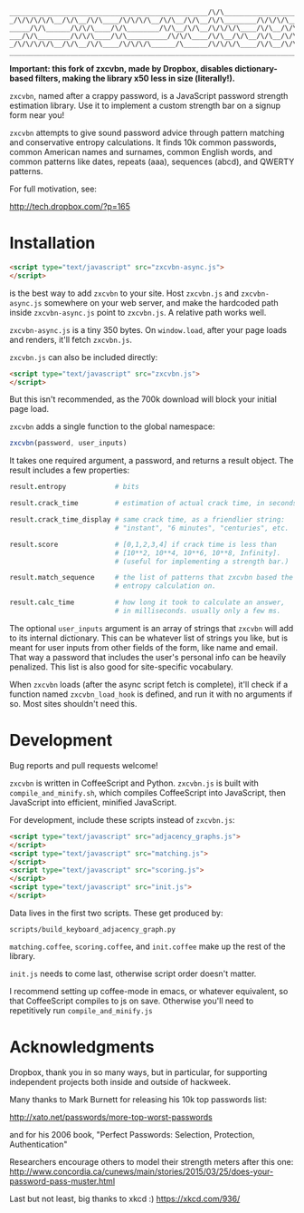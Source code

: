 ```
_________________________________________________/\/\___________________
_/\/\/\/\/\__/\/\__/\/\____/\/\/\/\__/\/\__/\/\__/\/\________/\/\/\/\___
_____/\/\______/\/\/\____/\/\________/\/\__/\/\__/\/\/\/\____/\/\__/\/\_
___/\/\________/\/\/\____/\/\__________/\/\/\____/\/\__/\/\__/\/\__/\/\_
_/\/\/\/\/\__/\/\__/\/\____/\/\/\/\______/\______/\/\/\/\____/\/\__/\/\_
________________________________________________________________________
```

**Important: this fork of zxcvbn, made by Dropbox, disables dictionary-based filters, making the library x50 less in size (literally!).**

`zxcvbn`, named after a crappy password, is a JavaScript password strength
estimation library. Use it to implement a custom strength bar on a
signup form near you!

`zxcvbn` attempts to give sound password advice through pattern matching
and conservative entropy calculations. It finds 10k common passwords,
common American names and surnames, common English words, and common
patterns like dates, repeats (aaa), sequences (abcd), and QWERTY
patterns.

For full motivation, see:

http://tech.dropbox.com/?p=165

# Installation

``` html
<script type="text/javascript" src="zxcvbn-async.js">
</script>
```

is the best way to add `zxcvbn` to your site. Host `zxcvbn.js` and
`zxcvbn-async.js` somewhere on your web server, and make the hardcoded
path inside `zxcvbn-async.js` point to `zxcvbn.js`. A relative path works
well.

`zxcvbn-async.js` is a tiny 350 bytes. On `window.load`, after your page
loads and renders, it'll fetch `zxcvbn.js`.

`zxcvbn.js` can also be included directly:

``` html
<script type="text/javascript" src="zxcvbn.js">
</script>
```

But this isn't recommended, as the 700k download will block your
initial page load.

`zxcvbn` adds a single function to the global namespace:

``` javascript
zxcvbn(password, user_inputs)
```

It takes one required argument, a password, and returns a result object.
The result includes a few properties:

``` coffeescript
result.entropy            # bits

result.crack_time         # estimation of actual crack time, in seconds.

result.crack_time_display # same crack time, as a friendlier string:
                          # "instant", "6 minutes", "centuries", etc.

result.score              # [0,1,2,3,4] if crack time is less than
                          # [10**2, 10**4, 10**6, 10**8, Infinity].
                          # (useful for implementing a strength bar.)

result.match_sequence     # the list of patterns that zxcvbn based the
                          # entropy calculation on.

result.calc_time          # how long it took to calculate an answer,
                          # in milliseconds. usually only a few ms.
````

The optional `user_inputs` argument is an array of strings that `zxcvbn`
will add to its internal dictionary. This can be whatever list of
strings you like, but is meant for user inputs from other fields of the
form, like name and email. That way a password that includes the user's
personal info can be heavily penalized. This list is also good for
site-specific vocabulary.

When `zxcvbn` loads (after the async script fetch is complete), it'll
check if a function named `zxcvbn_load_hook` is defined, and run it with
no arguments if so. Most sites shouldn't need this.

# Development

Bug reports and pull requests welcome!

`zxcvbn` is written in CoffeeScript and Python. `zxcvbn.js` is built with
`compile_and_minify.sh`, which compiles CoffeeScript into JavaScript,
then JavaScript into efficient, minified JavaScript.

For development, include these scripts instead of `zxcvbn.js`:

``` html
<script type="text/javascript" src="adjacency_graphs.js">
</script>
<script type="text/javascript" src="matching.js">
</script>
<script type="text/javascript" src="scoring.js">
</script>
<script type="text/javascript" src="init.js">
</script>
```

Data lives in the first two scripts. These get produced by:

```
scripts/build_keyboard_adjacency_graph.py
```

`matching.coffee`, `scoring.coffee`, and `init.coffee` make up the rest of the
library.

`init.js` needs to come last, otherwise script order doesn't matter.

I recommend setting up coffee-mode in emacs, or whatever equivalent, so
that CoffeeScript compiles to js on save. Otherwise you'll need to
repetitively run `compile_and_minify.js`


# Acknowledgments

Dropbox, thank you in so many ways, but in particular, for supporting
independent projects both inside and outside of hackweek.

Many thanks to Mark Burnett for releasing his 10k top passwords list:

http://xato.net/passwords/more-top-worst-passwords

and for his 2006 book,
"Perfect Passwords: Selection, Protection, Authentication"

Researchers encourage others to model their strength meters after this one: http://www.concordia.ca/cunews/main/stories/2015/03/25/does-your-password-pass-muster.html

Last but not least, big thanks to xkcd :)
https://xkcd.com/936/
